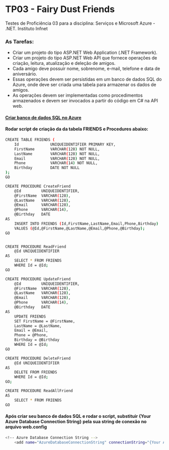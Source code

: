 # TP03 - Fairy Dust Friends

Testes de Proficiência 03 para a disciplina:  Serviços e Microsoft Azure - .NET. Instituto Infnet

### As Tarefas:
- Criar um projeto do tipo ASP.NET Web Application (.NET Framework).
- Criar um projeto do tipo ASP.NET Web API que fornece operações de criação, leitura, atualização e deleção de amigos. 
- Cada amigo deve possuir nome, sobrenome, e-mail, telefone e data de aniversário.
- Essas operações devem ser persistidas em um banco de dados SQL do Azure, onde deve ser criada uma tabela para armazenar os dados de amigos. 
- As operações devem ser implementadas como procedimentos armazenados e devem ser invocados a partir do código em C# na API web.

#### [Criar banco de dados SQL no Azure](https://docs.microsoft.com/pt-br/azure/sql-database/sql-database-get-started-portal)

#### Rodar script de criação da da tabela FRIENDS e Procedures abaixo:

```sh
CREATE TABLE FRIENDS (
    Id 				UNIQUEIDENTIFIER PRIMARY KEY,
    FirstName 	    VARCHAR(128) NOT NULL,          
    LastName 		VARCHAR(128) NOT NULL,
    Email 			VARCHAR(128) NOT NULL,           
    Phone 		    VARCHAR(14) NOT NULL,        
    Birthday 	    DATE NOT NULL
);
GO

CREATE PROCEDURE CreateFriend
	@Id 		UNIQUEIDENTIFIER,
	@FirstName  VARCHAR(128),
	@LastName   VARCHAR(128),
	@Email 	    VARCHAR(128),
	@Phone 	    VARCHAR(14), 
	@Birthday   DATE
AS
	INSERT INTO FRIENDS (Id,FirstName,LastName,Email,Phone,Birthday)	
	VALUES (@Id,@FirstName,@LastName,@Email,@Phone,@Birthday);
GO


CREATE PROCEDURE ReadFriend
	@Id UNIQUEIDENTIFIER
AS
	SELECT * FROM FRIENDS
	WHERE Id = @Id;
GO

CREATE PROCEDURE UpdateFriend
	@Id 		UNIQUEIDENTIFIER,
	@FirstName  VARCHAR(128),
	@LastName   VARCHAR(128),
	@Email 	    VARCHAR(128),
	@Phone 	    VARCHAR(14), 
	@Birthday   DATE
AS
	UPDATE FRIENDS
	SET FirstName = @FirstName,
	LastName = @LastName,
	Email = @Email,
	Phone = @Phone,
	Birthday = @Birthday
	WHERE Id = @Id;
GO

CREATE PROCEDURE DeleteFriend
	@Id UNIQUEIDENTIFIER
AS
	DELETE FROM FRIENDS
	WHERE Id = @Id;
GO;

CREATE PROCEDURE ReadAllFriend
AS
	SELECT * FROM FRIENDS
GO
```

#### Após criar seu banco de dados SQL e rodar o script, substituir {Your Azure Database Connection String} pela sua string de conexão no arquivo web.config

```sh
<!-- Azure Database Connection String -->
    <add name="AzureDatabaseConnectionString" connectionString="{Your Azure Database Connection String}" providerName="System.Data.SqlClient" />
```

